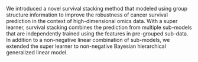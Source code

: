 We introduced a novel survival stacking method that modeled using group structure information to improve the robustness of cancer survival prediction in the context of high-dimensional omics data. With a super learner, survival stacking combines the prediction from multiple sub-models that are independently trained using the features in pre-grouped sub-data. In addition to a non-negative linear combination of sub-models, we extended the super learner to non-negative Bayesian hierarchical generalized linear model.
